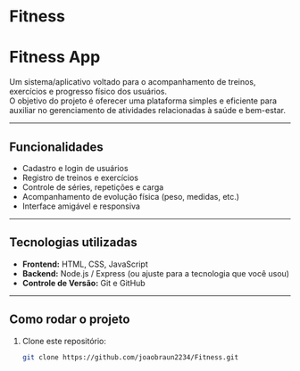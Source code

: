 ﻿# Fitness
#  Fitness App

Um sistema/aplicativo voltado para o acompanhamento de treinos, exercícios e progresso físico dos usuários.  
O objetivo do projeto é oferecer uma plataforma simples e eficiente para auxiliar no gerenciamento de atividades relacionadas à saúde e bem-estar.

---

##  Funcionalidades

- Cadastro e login de usuários
- Registro de treinos e exercícios
- Controle de séries, repetições e carga
- Acompanhamento de evolução física (peso, medidas, etc.)
- Interface amigável e responsiva

---

##  Tecnologias utilizadas

- **Frontend:** HTML, CSS, JavaScript  
- **Backend:** Node.js / Express (ou ajuste para a tecnologia que você usou)  
- **Controle de Versão:** Git e GitHub  

---

##  Como rodar o projeto

1. Clone este repositório:
   ```bash
   git clone https://github.com/joaobraun2234/Fitness.git

